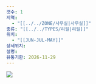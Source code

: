 ```yaml
---
갯수: 1
지역:
  - "[[../../ZONE/사무실|사무실]]"
종류: "[[../../TYPES/리필|리필]]"
위치:
  - "[[JUN-JUL-MAY]]"
상세위치: 
설명: 
유통기한: 2026-11-29
---
```

![](http://192.168.50.22/devices/250308_IMG_0008.jpg)
